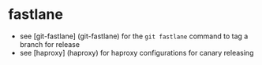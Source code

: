 # fastlane

* see [git-fastlane] (git-fastlane) for the `git fastlane` command to tag a branch for release
* see [haproxy] (haproxy) for haproxy configurations for canary releasing
